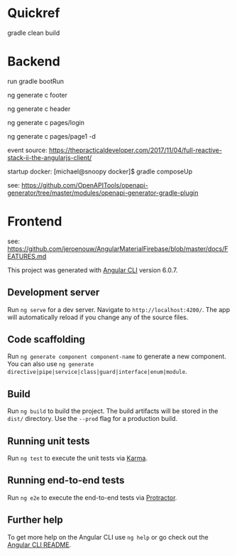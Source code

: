# Quickref


gradle clean build



# Backend

run gradle bootRun

ng generate c footer

ng generate c header

ng generate c pages/login

ng generate c pages/page1 -d


event source:
https://thepracticaldeveloper.com/2017/11/04/full-reactive-stack-ii-the-angularjs-client/

startup docker:
[michael@snoopy docker]$ gradle composeUp

see: https://github.com/OpenAPITools/openapi-generator/tree/master/modules/openapi-generator-gradle-plugin


# Frontend

see:
https://github.com/jeroenouw/AngularMaterialFirebase/blob/master/docs/FEATURES.md

This project was generated with [Angular CLI](https://github.com/angular/angular-cli) version 6.0.7.

## Development server

Run `ng serve` for a dev server. Navigate to `http://localhost:4200/`. The app will automatically reload if you change any of the source files.

## Code scaffolding

Run `ng generate component component-name` to generate a new component. You can also use `ng generate directive|pipe|service|class|guard|interface|enum|module`.

## Build

Run `ng build` to build the project. The build artifacts will be stored in the `dist/` directory. Use the `--prod` flag for a production build.

## Running unit tests

Run `ng test` to execute the unit tests via [Karma](https://karma-runner.github.io).

## Running end-to-end tests

Run `ng e2e` to execute the end-to-end tests via [Protractor](http://www.protractortest.org/).

## Further help

To get more help on the Angular CLI use `ng help` or go check out the [Angular CLI README](https://github.com/angular/angular-cli/blob/master/README.md).
